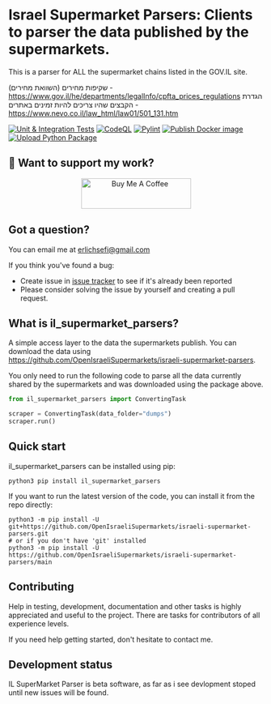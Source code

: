 Israel Supermarket Parsers: Clients to parser the data published by the supermarkets.
=======================================
This is a parser for ALL the supermarket chains listed in the GOV.IL site.

שקיפות מחירים (השוואת מחירים) - https://www.gov.il/he/departments/legalInfo/cpfta_prices_regulations
הגדרת הקבצים שהיו צריכים להיות זמינים באתרים - https://www.nevo.co.il/law_html/law01/501_131.htm


[![Unit & Integration Tests](https://github.com/OpenIsraeliSupermarkets/israeli-supermarket-parsers/actions/workflows/test-suite.yml/badge.svg?event=push)](https://github.com/OpenIsraeliSupermarkets/israeli-supermarket-parsers/actions/workflows/test-suite.yml)
[![CodeQL](https://github.com/OpenIsraeliSupermarkets/israeli-supermarket-parsers/actions/workflows/codeql.yml/badge.svg)](https://github.com/OpenIsraeliSupermarkets/israeli-supermarket-parsers/actions/workflows/codeql.yml)
[![Pylint](https://github.com/OpenIsraeliSupermarkets/israeli-supermarket-parsers/actions/workflows/pylint.yml/badge.svg)](https://github.com/OpenIsraeliSupermarkets/israeli-supermarket-parsers/actions/workflows/pylint.yml)
[![Publish Docker image](https://github.com/OpenIsraeliSupermarkets/israeli-supermarket-parsers/actions/workflows/docker-publish.yml/badge.svg)](https://github.com/OpenIsraeliSupermarkets/israeli-supermarket-parsers/actions/workflows/docker-publish.yml)
[![Upload Python Package](https://github.com/OpenIsraeliSupermarkets/israeli-supermarket-parsers/actions/workflows/python-publish.yml/badge.svg)](https://github.com/OpenIsraeliSupermarkets/israeli-supermarket-parsers/actions/workflows/python-publish.yml)


## 🤗 Want to support my work?
<p align="center">
    <a href="https://buymeacoffee.com/erlichsefi" target="_blank"><img src="https://cdn.buymeacoffee.com/buttons/v2/default-yellow.png" alt="Buy Me A Coffee" style="height: 60px !important;width: 217px !important;">
    </a>
</p> 

Got a question?
---------------

You can email me at erlichsefi@gmail.com

If you think you've found a bug:

- Create issue in [issue tracker](https://github.com/OpenIsraeliSupermarkets/israeli-supermarket-parsers/issues) to see if
  it's already been reported
- Please consider solving the issue by yourself and creating a pull request.

What is il_supermarket_parsers?
-------------

A simple access layer to the data the supermarkets publish.
You can download the data using https://github.com/OpenIsraeliSupermarkets/israeli-supermarket-parsers.

You only need to run the following code to parse all the data currently shared by the supermarkets and was downloaded using the package above.

```python
from il_supermarket_parsers import ConvertingTask

scraper = ConvertingTask(data_folder="dumps")
scraper.run()
```


Quick start
-----------

il_supermarket_parsers can be installed using pip:

    python3 pip install il_supermarket_parsers

If you want to run the latest version of the code, you can install it from the
repo directly:

    python3 -m pip install -U git+https://github.com/OpenIsraeliSupermarkets/israeli-supermarket-parsers.git
    # or if you don't have 'git' installed
    python3 -m pip install -U https://github.com/OpenIsraeliSupermarkets/israeli-supermarket-parsers/main
    

Contributing
------------

Help in testing, development, documentation and other tasks is
highly appreciated and useful to the project. There are tasks for
contributors of all experience levels.

If you need help getting started, don't hesitate to contact me.


Development status
------------------

IL SuperMarket Parser is beta software, as far as i see devlopment stoped until new issues will be found.
